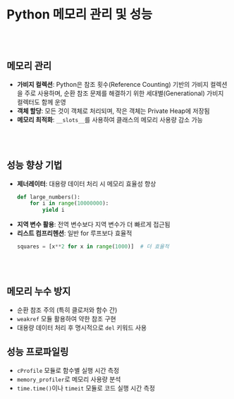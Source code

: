 # Python 메모리 관리 및 성능


<br><br>

## 메모리 관리
- **가비지 컬렉션**: Python은 참조 횟수(Reference Counting) 기반의 가비지 컬렉션을 주로 사용하며, 순환 참조 문제를 해결하기 위한 세대별(Generational) 가비지 컬렉터도 함께 운영
- **객체 할당**: 모든 것이 객체로 처리되며, 작은 객체는 Private Heap에 저장됨
- **메모리 최적화**: `__slots__`를 사용하여 클래스의 메모리 사용량 감소 가능

<br><br>

## 성능 향상 기법
- **제너레이터**: 대용량 데이터 처리 시 메모리 효율성 향상
  ```python
  def large_numbers():
      for i in range(10000000):
          yield i
  ```
- **지역 변수 활용**: 전역 변수보다 지역 변수가 더 빠르게 접근됨
- **리스트 컴프리헨션**: 일반 for 루프보다 효율적
  ```python
  squares = [x**2 for x in range(1000)]  # 더 효율적
  ```

<br><br>

## 메모리 누수 방지
- 순환 참조 주의 (특히 클로저와 함수 간)
- `weakref` 모듈 활용하여 약한 참조 구현
- 대용량 데이터 처리 후 명시적으로 `del` 키워드 사용

## 성능 프로파일링
- `cProfile` 모듈로 함수별 실행 시간 측정
- `memory_profiler`로 메모리 사용량 분석
- `time.time()`이나 `timeit` 모듈로 코드 실행 시간 측정
